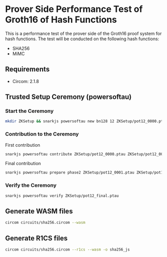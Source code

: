 # Prover Side Performance Test of Groth16 of Hash Functions

This is a performance test of the prover side of the Groth16 proof system for hash functions. The test will be conducted on the following hash functions:

- SHA256
- MiMC

## Requirements

- Circom: 2.1.8

## Trusted Setup Ceremony (powersoftau)

### Start the Ceremony

```bash
mkdir ZKSetup && snarkjs powersoftau new bn128 12 ZKSetup/pot12_0000.ptau -v
```

### Contribution to the Ceremony

First contribution

```bash
snarkjs powersoftau contribute ZKSetup/pot12_0000.ptau ZKSetup/pot12_0001.ptau --name="First contribution" -v
```

Final contribution

```bash
snarkjs powersoftau prepare phase2 ZKSetup/pot12_0001.ptau ZKSetup/pot12_final.ptau -v
```

### Verify the Ceremony

```bash
snarkjs powersoftau verify ZKSetup/pot12_final.ptau
```

## Generate WASM files

```bash
circom circuits/sha256.circom --wasm
```

## Generate R1CS files

```bash
circom circuits/sha256.circom --r1cs --wasm -o sha256_js
```
